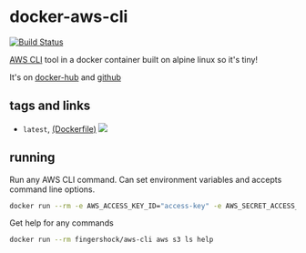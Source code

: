 # docker-aws-cli


 [![Build Status](https://travis-ci.org/iJJi/docker-aws-cli.svg?branch=master)](https://travis-ci.org/iJJi/docker-aws-cli)

[AWS CLI](https://docs.aws.amazon.com/cli/latest/userguide/cli-chap-welcome.html) tool in a docker container built on alpine linux so it's tiny!

It's on [docker-hub](https://hub.docker.com/r/fingershock/aws-cli/) and [github](https://github.com/iJJi/docker-aws-cli)

## tags and links

 * `latest`, [(Dockerfile)](https://github.com/iJJi/docker-aws-cli/blob/master/Dockerfile) [![](https://images.microbadger.com/badges/image/fingershock/aws-cli:latest.svg)](https://microbadger.com/images/fingershock/aws-cli:latest "Get your own image badge on microbadger.com")

## running

Run any AWS CLI command. Can set environment variables and accepts command line options.
```sh
docker run --rm -e AWS_ACCESS_KEY_ID="access-key" -e AWS_SECRET_ACCESS_KEY="secret" fingershock/aws-cli aws s3 ls
```

Get help for any commands
```sh
docker run --rm fingershock/aws-cli aws s3 ls help
```

